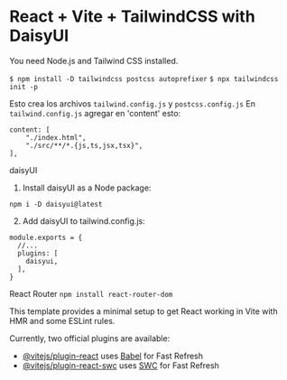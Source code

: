 # React + Vite + TailwindCSS with DaisyUI

You need Node.js and Tailwind CSS installed.

```$ npm install -D tailwindcss postcss autoprefixer```
```$ npx tailwindcss init -p```

Esto crea los archivos `tailwind.config.js` y `postcss.config.js`
En `tailwind.config.js` agregar en 'content' esto:
```
content: [
    "./index.html",
    "./src/**/*.{js,ts,jsx,tsx}",
],
```

daisyUI
1. Install daisyUI as a Node package:

```npm i -D daisyui@latest```

2. Add daisyUI to tailwind.config.js:

```import daisyui from "daisyui"
module.exports = {
  //...
  plugins: [
    daisyui,
  ],
}
```

React Router
```npm install react-router-dom```


This template provides a minimal setup to get React working in Vite with HMR and some ESLint rules.

Currently, two official plugins are available:

- [@vitejs/plugin-react](https://github.com/vitejs/vite-plugin-react/blob/main/packages/plugin-react/README.md) uses [Babel](https://babeljs.io/) for Fast Refresh
- [@vitejs/plugin-react-swc](https://github.com/vitejs/vite-plugin-react-swc) uses [SWC](https://swc.rs/) for Fast Refresh
